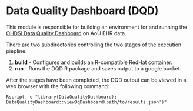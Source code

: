 # Data Quality Dashboard (DQD)

This module is responsible for building an environment for and running the [OHDSI Data Quality Dashboard](https://github.com/OHDSI/DataQualityDashboard) on AoU EHR data.

There are two subdirectories controlling the two stages of the execution piepline.

1. **build** - Configures and builds an R-compatible RedHat container.
2. **run** - Runs the DQD R package and saves output to a google bucket.

After the stages have been completed, the DQD output can be viewed in a web browser with the following command:

`Rscript -e "library(DataQualityDashboard); DataQualityDashboard::viewDqDashboard(path/to/results.json')"`